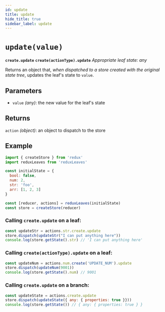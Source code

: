 ```yaml
---
id: update
title: update
hide_title: true
sidebar_label: update
---
```


# `update(value)`
**`create.update`**
**`create(actionType).update`**
*Appropriate leaf state: any*

Returns an object that, *when dispatched to a store created with the original state tree*, updates the leaf's state to `value`.

## Parameters
- `value` *(any)*: the new value for the leaf's state

## Returns
`action` *(object)*: an object to dispatch to the store

## Example
```js
import { createStore } from 'redux'
import reduxLeaves from 'reduxLeaves'

const initialState = {
  bool: false,
  num: 2,
  str: 'foo',
  arr: [1, 2, 3]
}

const [reducer, actions] = reduxLeaves(initialState)
const store = createStore(reducer)
```

### Calling `create.update` on a leaf:

```js
const updateStr = actions.str.create.update
store.dispatch(updateStr("I can put anything here"))
console.log(store.getState().str) // 'I can put anything here'
```

### Calling `create(actionType).update` on a leaf:

```js
const updateNum = actions.num.create('UPDATE_NUM').update
store.dispatch(updateNum(9001))
console.log(store.getState().num) // 9001
```

### Calling `create.update` on a branch:
```js
const updateState = actions.create.update
store.dispatch(updateState({ any: { properties: true }}))
console.log(store.getState()) // { any: { properties: true } }
```